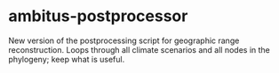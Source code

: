 # ambitus-postprocessor
New version of the postprocessing script for geographic range reconstruction. Loops through all climate scenarios and all nodes in the phylogeny; keep what is useful.
